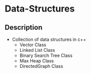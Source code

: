 # Data-Structures

## Description
- Collection of data structures in c++
  * Vector Class
  * Linked List Class
  * Binary Search Tree Class
  * Max Heap Class
  * DirectedGraph Class
